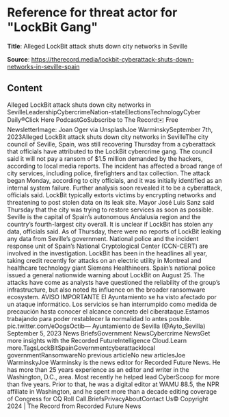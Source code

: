 # Reference for threat actor for "LockBit Gang"

**Title**: Alleged LockBit attack shuts down city networks in Seville

**Source**: https://therecord.media/lockbit-cyberattack-shuts-down-networks-in-seville-spain

## Content
Alleged LockBit attack shuts down city networks in SevilleLeadershipCybercrimeNation-stateElectionsTechnologyCyber Daily®Click Here PodcastGoSubscribe to The Record✉️ Free NewsletterImage: Joan Oger via UnsplashJoe WarminskySeptember 7th, 2023Alleged LockBit attack shuts down city networks in SevilleThe city council of Seville, Spain, was still recovering Thursday from a cyberattack that officials have attributed to the LockBit cybercrime gang.
The council said it will not pay a ransom of $1.5 million demanded by the hackers, according to local media reports. The incident has affected a broad range of city services, including police, firefighters and tax collection.
The attack began Monday, according to city officials, and it was initially identified as an internal system failure. Further analysis soon revealed it to be a cyberattack, officials said. LockBit typically extorts victims by encrypting networks and threatening to post stolen data on its leak site.
Mayor José Luis Sanz said Thursday that the city was trying to restore services as soon as possible. Seville is the capital of Spain’s autonomous Andalusia region and the country’s fourth-largest city overall.
It is unclear if LockBit has stolen any data, officials said. As of Thursday, there were no reports of LockBit leaking any data from Seville’s government.
National police and the incident response unit of Spain’s National Cryptological Center (CCN-CERT) are involved in the investigation.
LockBit has been in the headlines all year, taking credit recently for attacks on an electric utility in Montreal and healthcare technology giant Siemens Healthineers. Spain’s national police issued a general nationwide warning about LockBit on August 25.
The attacks have come as analysts have questioned the reliability of the group’s infrastructure, but also noted its influence on the broader ransomware ecosystem.
 AVISO IMPORTANTE El Ayuntamiento se ha visto afectado por un ataque informático. Los servicios se han interrumpido como medida de precaución hasta conocer el alcance concreto del ciberataque.Estamos trabajando para poder restablecer la normalidad lo antes posible. pic.twitter.com/eOogsOctib— Ayuntamiento de Sevilla (@Ayto_Sevilla) September 5, 2023 News BriefsGovernment NewsCybercrime NewsGet more insights with the Recorded FutureIntelligence Cloud.Learn more.TagsLockBitSpainGovernmentcyberattacklocal governmentRansomwareNo previous articleNo new articlesJoe WarminskyJoe Warminsky is the news editor for Recorded Future News. He has more than 25 years experience as an editor and writer in the Washington, D.C., area. Most recently he helped lead CyberScoop for more than five years. Prior to that, he was a digital editor at WAMU 88.5, the NPR affiliate in Washington, and he spent more than a decade editing coverage of Congress for CQ Roll Call.BriefsPrivacyAboutContact Us© Copyright 2024 | The Record from Recorded Future News